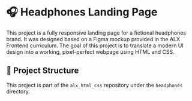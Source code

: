 # 🎧 Headphones Landing Page

This project is a fully responsive landing page for a fictional headphones brand. It was designed based on a Figma mockup provided in the ALX Frontend curriculum. The goal of this project is to translate a modern UI design into a working, pixel-perfect webpage using HTML and CSS.

## 📁 Project Structure

This project is part of the `alx_html_css` repository under the `headphones` directory.

